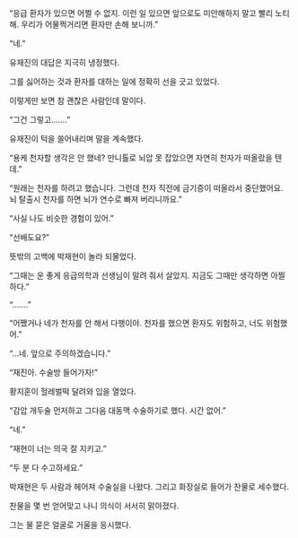 “응급 환자가 있으면 어쩔 수 없지. 이런 일 있으면 앞으로도 미안해하지 말고 빨리 노티해. 우리가 어물쩍거리면 환자만 손해 보니까.”

“네.”

유재진의 대답은 지극히 냉정했다.

그를 싫어하는 것과 환자를 대하는 일에 정확히 선을 긋고 있었다.

이렇게만 보면 참 괜찮은 사람인데 말이다.

“그건 그렇고…….”

유재진이 턱을 쓸어내리며 말을 계속했다.

“용케 천자할 생각은 안 했네? 만니톨로 뇌압 못 잡았으면 자연히 천자가 떠올랐을 텐데.”

“원래는 천자를 하려고 했습니다. 그런데 천자 직전에 금기증이 떠올라서 중단했어요. 뇌 탈출시 천자를 하면 뇌가 연수로 빠져 버리니까요.”

“사실 나도 비슷한 경험이 있어.”

“선배도요?”

뜻밖의 고백에 박재현이 놀라 되물었다.

“그때는 운 좋게 응급의학과 선생님이 말려 줘서 살았지. 지금도 그때만 생각하면 아찔하다.”

“…….”

“어쨌거나 네가 천자를 안 해서 다행이야. 천자를 했으면 환자도 위험하고, 너도 위험했어.”

“…네. 앞으로 주의하겠습니다.”

“재진아. 수술방 들어가자!”

황지훈이 헐레벌떡 달려와 입을 열었다.

“감압 개두술 먼저하고 그다음 대동맥 수술하기로 했다. 시간 없어.”

“네.”

“재현이 너는 의국 잘 지키고.”

“두 분 다 수고하세요.”

박재현은 두 사람과 헤어져 수술실을 나왔다. 그리고 화장실로 들어가 찬물로 세수했다.

찬물을 몇 번 얻어맞고 나니 의식이 서서히 맑아졌다.

그는 물 묻은 얼굴로 거울을 응시했다.